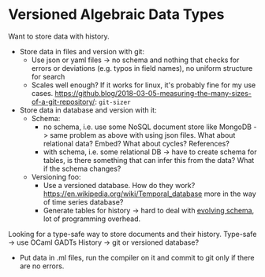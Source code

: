 # Versioned Algebraic Data Types

Want to store data with history.
- Store data in files and version with git:
  - Use json or yaml files -> no schema and nothing that checks for errors or deviations (e.g. typos in field names), no uniform structure for search
  - Scales well enough? If it works for linux, it's probably fine for my use cases. https://github.blog/2018-03-05-measuring-the-many-sizes-of-a-git-repository/: `git-sizer`
- Store data in database and version with it:
  - Schema:
    - no schema, i.e. use some NoSQL document store like MongoDB -> same problem as above with using json files. What about relational data? Embed? What about cycles? References?
    - with schema, i.e. some relational DB -> have to create schema for tables, is there something that can infer this from the data? What if the schema changes?
  - Versioning foo:
    - Use a versioned database. How do they work? https://en.wikipedia.org/wiki/Temporal_database more in the way of time series database?
    - Generate tables for history -> hard to deal with [evolving schema](https://en.wikipedia.org/wiki/Schema_evolution), lot of programming overhead.

Looking for a type-safe way to store documents and their history.
Type-safe -> use OCaml GADTs
History -> git or versioned database?

- Put data in .ml files, run the compiler on it and commit to git only if there are no errors.
